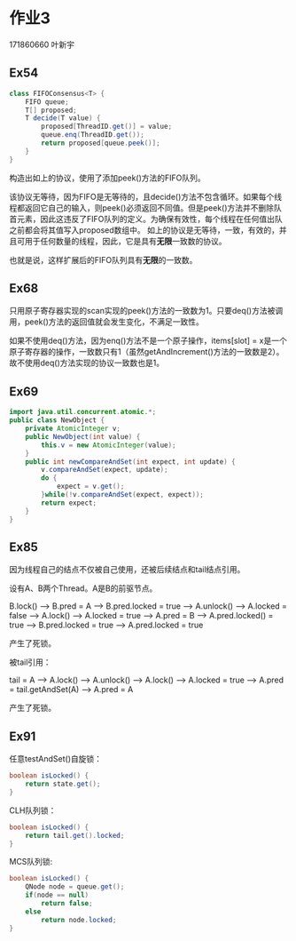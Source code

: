 # 作业3
171860660 叶新宇


## Ex54
```java
class FIFOConsensus<T> {
	FIFO queue;
	T[] proposed;
	T decide(T value) {
		proposed[ThreadID.get()] = value;
		queue.enq(ThreadID.get());
		return proposed[queue.peek()];
	}
}
```
构造出如上的协议，使用了添加peek()方法的FIFO队列。

该协议无等待，因为FIFO是无等待的，且decide()方法不包含循环。如果每个线程都返回它自己的输入，则peek()必须返回不同值。但是peek()方法并不删除队首元素，因此这违反了FIFO队列的定义。为确保有效性，每个线程在任何值出队之前都会将其值写入proposed数组中。
如上的协议是无等待，一致，有效的，并且可用于任何数量的线程，因此，它是具有**无限**一致数的协议。

也就是说，这样扩展后的FIFO队列具有**无限**的一致数。


## Ex68
只用原子寄存器实现的scan实现的peek()方法的一致数为1。只要deq()方法被调用，peek()方法的返回值就会发生变化，不满足一致性。

如果不使用deq()方法，因为enq()方法不是一个原子操作，items[slot] = x是一个原子寄存器的操作，一致数只有1（虽然getAndIncrement()方法的一致数是2）。故不使用deq()方法实现的协议一致数也是1。


## Ex69
```Java
import java.util.concurrent.atomic.*;
public class NewObject {
	private AtomicInteger v;
	public NewObject(int value) {
		this.v = new AtomicInteger(value);
	}
	public int newCompareAndSet(int expect, int update) {
		v.compareAndSet(expect, update);
		do {
			expect = v.get();
		}while(!v.compareAndSet(expect, expect));
		return expect;
	}
}
```


## Ex85
因为线程自己的结点不仅被自己使用，还被后续结点和tail结点引用。

设有A、B两个Thread。A是B的前驱节点。

B.lock() --> B.pred = A --> B.pred.locked = true --> A.unlock() --> A.locked = false --> A.lock() --> A.locked = true 
--> A.pred = B --> A.pred.locked() = true --> B.pred.locked = true --> A.pred.locked = true

产生了死锁。

被tail引用：

tail = A --> A.lock() --> A.unlock() --> A.lock() --> A.locked = true --> A.pred = tail.getAndSet(A) --> A.pred = A

产生了死锁。


## Ex91
任意testAndSet()自旋锁：
```Java
boolean isLocked() {
	return state.get();
}
```
CLH队列锁：
```Java
boolean isLocked() {
	return tail.get().locked;
}
```
MCS队列锁:
```Java
boolean isLocked() {
	QNode node = queue.get();
	if(node == null)
		return false;
	else
		return node.locked;
}
```
